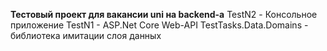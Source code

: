 <b>Тестовый проект для вакансии uni на backend-a</b>
TestN2 - Консольное приложение
TestN1 - ASP.Net Core Web-API
TestTasks.Data.Domains - библиотека имитации слоя данных
